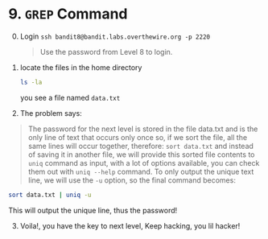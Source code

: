 # 9. `GREP` Command 

0. Login ```ssh bandit8@bandit.labs.overthewire.org -p 2220```
    >Use the password from Level 8 to login.
    
1. locate the files in the home directory
   ```bash
   ls -la
   ```
   you see a file named ```data.txt```
  
2. The problem says:
  >The password for the next level is stored in the file data.txt and is the only line of text that occurs only once
  so, if we sort the file, all the same lines will occur together, therefore: ```sort data.txt```
  and instead of saving it in another file, we will provide this sorted file contents to ```uniq``` command as input, with a lot of options available, you can check them out with ```uniq --help``` command.
  To only output the unique text line, we will use the ```-u``` option,
  so the final command becomes:
```bash
sort data.txt | uniq -u
```
This will output the unique line, thus the password!
   
3. Voila!, you have the key to next level, Keep hacking, you lil hacker!
